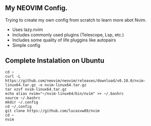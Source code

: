 ## My NEOVIM Config.
Trying to create my own config from scratch to learn more abot Nvim.

- Uses lazy.nvim
- Includes commonly used plugins (Telescope, Lsp, etc.)
- Includes some quality of life pluggins like autopairs
- Simple config

## Complete Instalation on Ubuntu
```
cd ~
curl -L https://github.com/neovim/neovim/releases/download/v0.10.0/nvim-linux64.tar.gz -o nvim-linux64.tar.gz
tar xzvf nvim-linux64.tar.gz
echo alias nvim="~/nvim-linux64/bin/nvim" >> ~/.bashrc
source ~/.bashrc
mkdir ~/.config
cd ~/.config
git clone https://github.com/lucasvw89/nvim
cd ~
nvim
```
